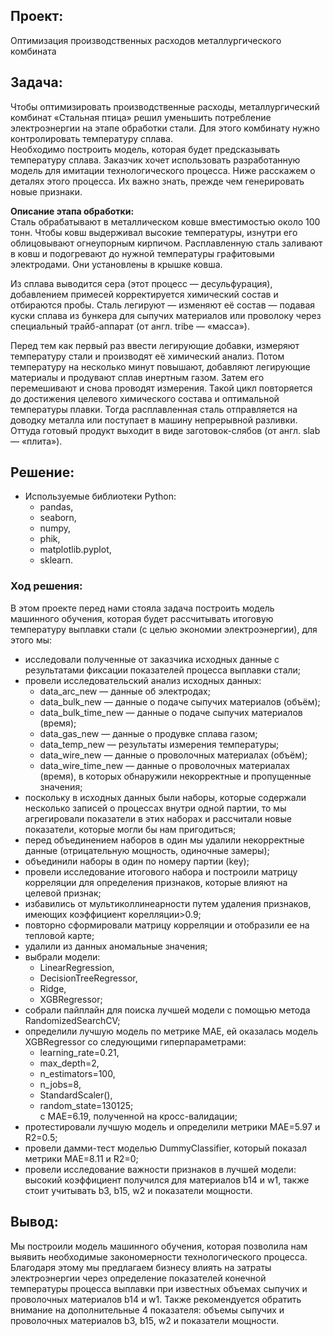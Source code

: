 ## Проект:

Оптимизация производственных расходов металлургического комбината

## Задача:
 
Чтобы оптимизировать производственные расходы, металлургический комбинат «Стальная птица» решил уменьшить потребление электроэнергии на этапе обработки стали. Для этого комбинату нужно контролировать температуру сплава.     
Необходимо построить модель, которая будет предсказывать температуру сплава.
Заказчик хочет использовать разработанную модель для имитации технологического процесса. Ниже расскажем о деталях этого процесса. Их важно знать, прежде чем генерировать новые признаки.    

**Описание этапа обработки:**    
Сталь обрабатывают в металлическом ковше вместимостью около 100 тонн. Чтобы ковш выдерживал высокие температуры, изнутри его облицовывают огнеупорным кирпичом. Расплавленную сталь заливают в ковш и подогревают до нужной температуры графитовыми электродами. Они установлены в крышке ковша.    

Из сплава выводится сера (этот процесс — десульфурация), добавлением примесей корректируется химический состав и отбираются пробы. Сталь легируют — изменяют её состав — подавая куски сплава из бункера для сыпучих материалов или проволоку через специальный трайб-аппарат (от англ. tribe — «масса»).    

Перед тем как первый раз ввести легирующие добавки, измеряют температуру стали и производят её химический анализ. Потом температуру на несколько минут повышают, добавляют легирующие материалы и продувают сплав инертным газом. Затем его перемешивают и снова проводят измерения. Такой цикл повторяется до достижения целевого химического состава и оптимальной температуры плавки.
Тогда расплавленная сталь отправляется на доводку металла или поступает в машину непрерывной разливки. Оттуда готовый продукт выходит в виде заготовок-слябов (от англ. slab — «плита»).

## Решение:
- Используемые библиотеки Python:
  - pandas,
  - seaborn,
  - numpy,
  - phik,
  - matplotlib.pyplot,
  - sklearn.

### Ход решения:

В этом проекте перед нами стояла задача построить модель машинного обучения, которая будет рассчитывать итоговую температуру выплавки стали (с целью экономии электроэнергии), для этого мы:    
- исследовали полученные от заказчика исходных данные с результатами фиксации показателей процесса выплавки стали;
- провели исследовательский анализ исходных данных:
    - data_arc_new — данные об электродах;
    - data_bulk_new — данные о подаче сыпучих материалов (объём);
    - data_bulk_time_new — данные о подаче сыпучих материалов (время);
    - data_gas_new — данные о продувке сплава газом;
    - data_temp_new — результаты измерения температуры;
    - data_wire_new — данные о проволочных материалах (объём);
    - data_wire_time_new — данные о проволочных материалах (время),
    в которых обнаружили некорректные и пропущенные значения;
- поскольку в исходных данных были наборы, которые содержали несколько записей о процессах внутри одной партии, то мы агрегировали показатели в этих наборах и рассчитали новые показатели, которые могли бы нам пригодиться;
- перед объединением наборов в один мы удалили некорректные данные (отрицательную мощность, одиночные замеры);
- объединили наборы в один по номеру партии (key);
- провели исследование итогового набора и построили матрицу корреляции для определения признаков, которые влияют на целевой признак;
- избавились от мультиколлинеарности путем удаления признаков, имеющих коэффициент корелляции>0.9;
- повторно сформировали матрицу корреляции и отобразили ее на тепловой карте;
- удалили из данных аномальные значения;
- выбрали модели:
    - LinearRegression,
    - DecisionTreeRegressor,
    - Ridge,
    - XGBRegressor;
- собрали пайплайн для поиска лучшей модели с помощью метода RandomizedSearchCV;
- определили лучшую модель по метрике MAE, ей оказалась модель XGBRegressor со следующими гиперпараметрами:
    - learning_rate=0.21,
    - max_depth=2,
    - n_estimators=100,
    - n_jobs=8,
    - StandardScaler(),
    - random_state=130125;     
  с MAE=6.19, полученной на кросс-валидации;
- протестировали лучшую модель и определили метрики MAE=5.97 и R2=0.5;
- провели дамми-тест моделью DummyClassifier, который показал метрики MAE=8.11 и R2=0;
- провели исследование важности признаков в лучшей модели: высокий коэффициент получился для материалов b14 и w1, также стоит учитывать b3, b15, w2 и показатели мощности. 

## Вывод:

Мы построили модель машинного обучения, которая позволила нам выявить необходимые закономерности технологического процесса. Благодаря этому мы предлагаем бизнесу влиять на затраты электроэнергии через определение показателей конечной температуры процесса выплавки при известных объемах сыпучих и проволочных материалов b14 и w1. Также рекомендуется обратить внимание на дополнительные 4 показателя: объемы сыпучих и проволочных материалов b3, b15, w2 и показатели мощности.
